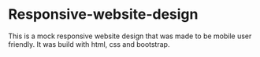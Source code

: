 # Responsive-website-design
This is a mock responsive website design that was made to be mobile user friendly. It was build with html, css and bootstrap.
